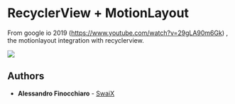 # RecyclerView + MotionLayout

From google io 2019 (https://www.youtube.com/watch?v=29gLA90m6Gk) , the motionlayout integration with recyclerview.


![](video_new.gif)

## Authors

* **Alessandro Finocchiaro**  - [SwaiX](https://github.com/swaix)

